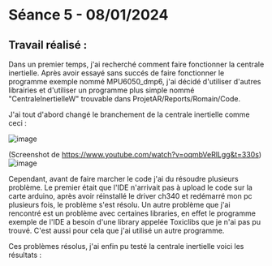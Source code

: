 # **Séance 5 - 08/01/2024**
## Travail réalisé :
Dans un premier temps, j'ai recherché comment faire fonctionner la centrale inertielle. Après avoir essayé sans succés de faire fonctionner le programme exemple nommé MPU6050_dmp6, j'ai décidé d'utiliser d'autres librairies et d'utiliser un programme plus simple nommé "CentraleInertielleW" trouvable dans ProjetAR/Reports/Romain/Code.

J'ai tout d'abord changé le branchement de la centrale inertielle comme ceci : 

![image](https://github.com/TibaudoRomain/ProjetAR/assets/146826729/5392acbd-87e4-4bf8-b411-c4c01ae7ba72)

(Screenshot de https://www.youtube.com/watch?v=oqmbVeRlLgg&t=330s)
![image](https://github.com/TibaudoRomain/ProjetAR/assets/146826729/8151c6c4-6d2b-4461-a123-cea145e03bf4)

Cependant, avant de faire marcher le code j'ai du résoudre plusieurs problème. Le premier était que l'IDE n'arrivait pas à upload le code sur la carte arduino, après avoir réinstallé le driver ch340 et redémarré mon pc plusieurs fois, le problème s'est résolu. Un autre problème que j'ai rencontré est un problème avec certaines libraries, en effet le programme exemple de l'IDE a besoin d'une library appelée Toxiclibs que je n'ai pas pu trouvé. C'est aussi pour cela que j'ai utilisé un autre programme.

Ces problèmes résolus, j'ai enfin pu testé la centrale inertielle voici les résultats :


